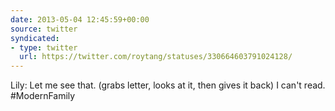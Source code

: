 ```yaml
---
date: 2013-05-04 12:45:59+00:00
source: twitter
syndicated:
- type: twitter
  url: https://twitter.com/roytang/statuses/330664603791024128/
---
```


Lily: Let me see that. (grabs letter, looks at it, then gives it back) I can't read. #ModernFamily